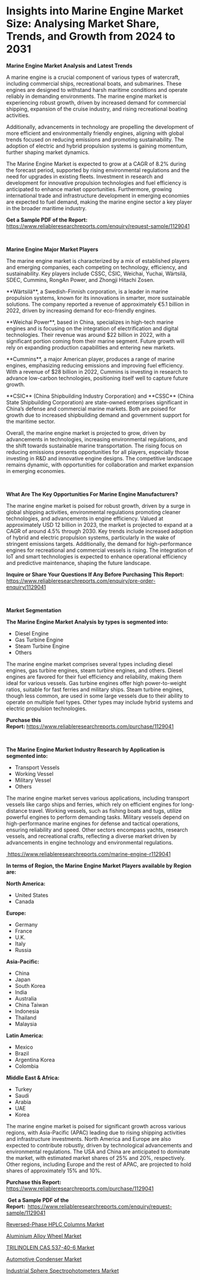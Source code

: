 <p><h1>Insights into Marine Engine Market Size: Analysing Market Share, Trends, and Growth from 2024 to 2031</h1></p><p><strong>Marine Engine Market Analysis and Latest Trends</strong></p>
<p><p>A marine engine is a crucial component of various types of watercraft, including commercial ships, recreational boats, and submarines. These engines are designed to withstand harsh maritime conditions and operate reliably in demanding environments. The marine engine market is experiencing robust growth, driven by increased demand for commercial shipping, expansion of the cruise industry, and rising recreational boating activities. </p><p>Additionally, advancements in technology are propelling the development of more efficient and environmentally friendly engines, aligning with global trends focused on reducing emissions and promoting sustainability. The adoption of electric and hybrid propulsion systems is gaining momentum, further shaping market dynamics. </p><p>The Marine Engine Market is expected to grow at a CAGR of 8.2% during the forecast period, supported by rising environmental regulations and the need for upgrades in existing fleets. Investment in research and development for innovative propulsion technologies and fuel efficiency is anticipated to enhance market opportunities. Furthermore, growing international trade and infrastructure development in emerging economies are expected to fuel demand, making the marine engine sector a key player in the broader maritime industry.</p></p>
<p><strong>Get a Sample PDF of the Report:&nbsp;</strong> <a href="https://www.reliableresearchreports.com/enquiry/request-sample/1129041?utm_campaign=34&utm_medium=2&utm_source=Github&utm_content=ia&utm_term=01112024&utm_id=marine-engine">https://www.reliableresearchreports.com/enquiry/request-sample/1129041</a></p>
<p>&nbsp;</p>
<p><strong>Marine Engine Major Market Players</strong></p>
<p><p>The marine engine market is characterized by a mix of established players and emerging companies, each competing on technology, efficiency, and sustainability. Key players include CSSC, CSIC, Weichai, Yuchai, Wärtsilä, SDEC, Cummins, RongAn Power, and Zhongji Hitachi Zosen.</p><p>**Wärtsilä**, a Swedish-Finnish corporation, is a leader in marine propulsion systems, known for its innovations in smarter, more sustainable solutions. The company reported a revenue of approximately €5.1 billion in 2022, driven by increasing demand for eco-friendly engines.</p><p>**Weichai Power**, based in China, specializes in high-tech marine engines and is focusing on the integration of electrification and digital technologies. Their revenue was around $22 billion in 2022, with a significant portion coming from their marine segment. Future growth will rely on expanding production capabilities and entering new markets.</p><p>**Cummins**, a major American player, produces a range of marine engines, emphasizing reducing emissions and improving fuel efficiency. With a revenue of $28 billion in 2022, Cummins is investing in research to advance low-carbon technologies, positioning itself well to capture future growth.</p><p>**CSIC** (China Shipbuilding Industry Corporation) and **CSSC** (China State Shipbuilding Corporation) are state-owned enterprises significant in China’s defense and commercial marine markets. Both are poised for growth due to increased shipbuilding demand and government support for the maritime sector.</p><p>Overall, the marine engine market is projected to grow, driven by advancements in technologies, increasing environmental regulations, and the shift towards sustainable marine transportation. The rising focus on reducing emissions presents opportunities for all players, especially those investing in R&D and innovative engine designs. The competitive landscape remains dynamic, with opportunities for collaboration and market expansion in emerging economies.</p></p>
<p>&nbsp;</p>
<p><strong>What Are The Key Opportunities For Marine Engine Manufacturers?</strong></p>
<p><p>The marine engine market is poised for robust growth, driven by a surge in global shipping activities, environmental regulations promoting cleaner technologies, and advancements in engine efficiency. Valued at approximately USD 12 billion in 2023, the market is projected to expand at a CAGR of around 4.5% through 2030. Key trends include increased adoption of hybrid and electric propulsion systems, particularly in the wake of stringent emissions targets. Additionally, the demand for high-performance engines for recreational and commercial vessels is rising. The integration of IoT and smart technologies is expected to enhance operational efficiency and predictive maintenance, shaping the future landscape.</p></p>
<p><strong>Inquire or Share Your Questions If Any Before Purchasing This Report:</strong> <a href="https://www.reliableresearchreports.com/enquiry/pre-order-enquiry/1129041?utm_campaign=34&utm_medium=2&utm_source=Github&utm_content=ia&utm_term=01112024&utm_id=marine-engine">https://www.reliableresearchreports.com/enquiry/pre-order-enquiry/1129041</a></p>
<p>&nbsp;</p>
<p><strong>Market Segmentation</strong></p>
<p><strong>The Marine Engine Market Analysis by types is segmented into:</strong></p>
<p><ul><li>Diesel Engine</li><li>Gas Turbine Engine</li><li>Steam Turbine Engine</li><li>Others</li></ul></p>
<p><p>The marine engine market comprises several types including diesel engines, gas turbine engines, steam turbine engines, and others. Diesel engines are favored for their fuel efficiency and reliability, making them ideal for various vessels. Gas turbine engines offer high power-to-weight ratios, suitable for fast ferries and military ships. Steam turbine engines, though less common, are used in some large vessels due to their ability to operate on multiple fuel types. Other types may include hybrid systems and electric propulsion technologies.</p></p>
<p><strong>Purchase this Report:&nbsp;</strong><a href="https://www.reliableresearchreports.com/purchase/1129041?utm_campaign=34&utm_medium=2&utm_source=Github&utm_content=ia&utm_term=01112024&utm_id=marine-engine">https://www.reliableresearchreports.com/purchase/1129041</a></p>
<p>&nbsp;</p>
<p><strong>The Marine Engine Market Industry Research by Application is segmented into:</strong></p>
<p><ul><li>Transport Vessels</li><li>Working Vessel</li><li>Military Vessel</li><li>Others</li></ul></p>
<p><p>The marine engine market serves various applications, including transport vessels like cargo ships and ferries, which rely on efficient engines for long-distance travel. Working vessels, such as fishing boats and tugs, utilize powerful engines to perform demanding tasks. Military vessels depend on high-performance marine engines for defense and tactical operations, ensuring reliability and speed. Other sectors encompass yachts, research vessels, and recreational crafts, reflecting a diverse market driven by advancements in engine technology and environmental regulations.</p></p>
<p><a href="https://www.reliableresearchreports.com/marine-engine-r1129041?utm_campaign=34&utm_medium=2&utm_source=Github&utm_content=ia&utm_term=01112024&utm_id=marine-engine">&nbsp;https://www.reliableresearchreports.com/marine-engine-r1129041</a></p>
<p><strong>In terms of Region, the Marine Engine Market Players available by Region are:</strong></p>
<p>
    <p> <strong> North America: </strong>
        <ul>
            <li>United States</li>
            <li>Canada</li>
        </ul>
        </p> 
    <p> <strong> Europe: </strong>
        <ul>
            <li>Germany</li>
            <li>France</li>
            <li>U.K.</li>
            <li>Italy</li>
            <li>Russia</li>
        </ul>
        </p> 
    <p> <strong> Asia-Pacific: </strong>
        <ul>
            <li>China</li>
            <li>Japan</li>
            <li>South Korea</li>
            <li>India</li>
            <li>Australia</li>
            <li>China Taiwan</li>
            <li>Indonesia</li>
            <li>Thailand</li>
            <li>Malaysia</li>
        </ul>
        </p> 
    <p> <strong> Latin America: </strong>
        <ul>
            <li>Mexico</li>
            <li>Brazil</li>
            <li>Argentina Korea</li>
            <li>Colombia</li>
        </ul>
        </p> 
    <p> <strong> Middle East & Africa: </strong>
        <ul>
            <li>Turkey</li>
            <li>Saudi</li>
            <li>Arabia</li>
            <li>UAE</li>
            <li>Korea</li>
        </ul>
    </p>
    </p>
<p><p>The marine engine market is poised for significant growth across various regions, with Asia-Pacific (APAC) leading due to rising shipping activities and infrastructure investments. North America and Europe are also expected to contribute robustly, driven by technological advancements and environmental regulations. The USA and China are anticipated to dominate the market, with estimated market shares of 25% and 20%, respectively. Other regions, including Europe and the rest of APAC, are projected to hold shares of approximately 15% and 10%.</p></p>
<p><strong>Purchase this Report: </strong><a href="https://www.reliableresearchreports.com/purchase/1129041?utm_campaign=34&utm_medium=2&utm_source=Github&utm_content=ia&utm_term=01112024&utm_id=marine-engine">https://www.reliableresearchreports.com/purchase/1129041</a></p>
<p>&nbsp;<strong>Get a Sample PDF of the Report:&nbsp;&nbsp;</strong><a href="https://www.reliableresearchreports.com/enquiry/request-sample/1129041?utm_campaign=34&utm_medium=2&utm_source=Github&utm_content=ia&utm_term=01112024&utm_id=marine-engine">https://www.reliableresearchreports.com/enquiry/request-sample/1129041</a></p>
<p><strong></strong></p>
<p><p><a href="https://issuu.com/reportprime-2/docs/reversed-phase-hplc-columns-market-_2bf9ec0179bd70?utm_campaign=34&utm_medium=2&utm_source=Github&utm_content=ia&utm_term=01112024&utm_id=marine-engine">Reversed-Phase HPLC Columns Market</a></p><p><a href="https://github.com/symvarepaci/Market-Research-Report-List-1/blob/main/aluminium-alloy-wheel-market.md?utm_campaign=34&utm_medium=2&utm_source=Github&utm_content=ia&utm_term=01112024&utm_id=marine-engine">Aluminium Alloy Wheel Market</a></p><p><a href="https://www.linkedin.com/pulse/global-trilinolein-cas-537-40-6-market-comprehensive-analysis-rkhhe?utm_campaign=34&utm_medium=2&utm_source=Github&utm_content=ia&utm_term=01112024&utm_id=marine-engine">TRILINOLEIN CAS 537-40-6 Market</a></p><p><a href="https://github.com/yoshih12/Market-Research-Report-List-4/blob/main/automotive-condenser-market.md?utm_campaign=34&utm_medium=2&utm_source=Github&utm_content=ia&utm_term=01112024&utm_id=marine-engine">Automotive Condenser Market</a></p><p><a href="https://www.linkedin.com/pulse/emerging-technologies-reshaping-industrial-sphere-spectrophotometers-beobe?utm_campaign=34&utm_medium=2&utm_source=Github&utm_content=ia&utm_term=01112024&utm_id=marine-engine">Industrial Sphere Spectrophotometers Market</a></p></p>